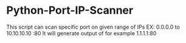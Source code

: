 # Python-Port-IP-Scanner
 This script can scan specific port on given range of IPs EX: 0.0.0.0 to 10.10.10.10 :80 It will generate output of  for example 1.1.1.1:80
